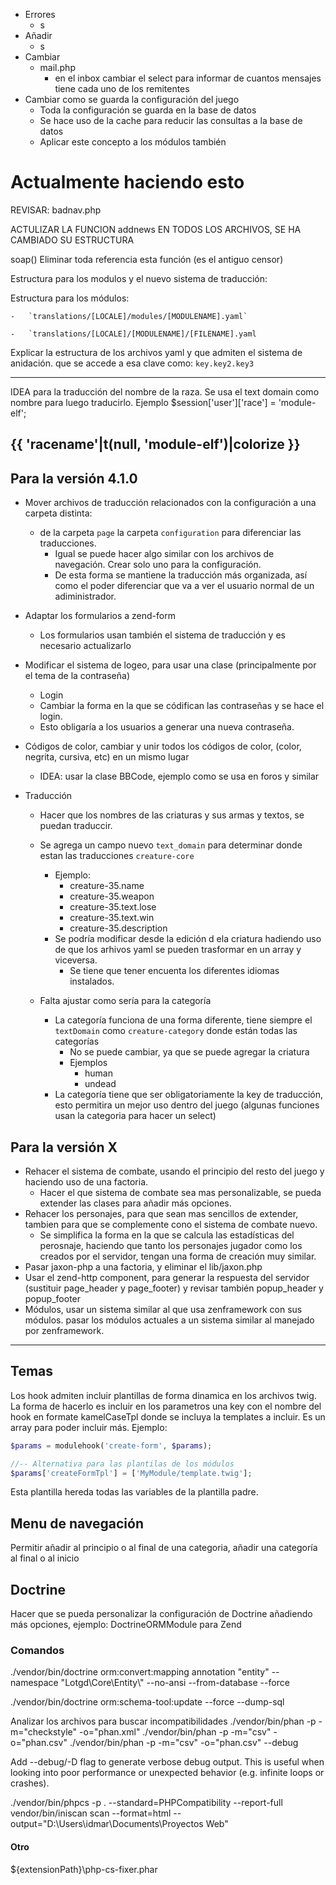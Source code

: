 -   Errores
    -   s
-   Añadir
    -   s
-   Cambiar
    -   mail.php
        -   en el inbox cambiar el select para informar de cuantos mensajes tiene cada uno de los remitentes
-   Cambiar como se guarda la configuración del juego
    -   Toda la configuración se guarda en la base de datos
    -   Se hace uso de la cache para reducir las consultas a la base de datos
    -   Aplicar este concepto a los módulos también

# Actualmente haciendo esto

REVISAR: badnav.php


ACTULIZAR LA FUNCION addnews EN TODOS LOS ARCHIVOS, SE HA CAMBIADO SU ESTRUCTURA

soap() Eliminar toda referencia esta función (es el antiguo censor)

Estructura para los modulos y el nuevo sistema de traducción:

Estructura para los módulos:

<!-- For single module file translation -->

    -   `translations/[LOCALE]/modules/[MODULENAME].yaml`

<!-- For a multiple module files translation -->

    -   `translations/[LOCALE]/[MODULENAME]/[FILENAME].yaml

Explicar la estructura de los archivos yaml y que admiten el sistema de anidación. que se accede a esa clave como: `key.key2.key3`

---------------------------------------------------------------------
IDEA para la traducción del nombre de la raza.
Se usa el text domain como nombre para luego traducirlo. Ejemplo
$session['user']['race'] = 'module-elf';

{{ 'racename'|t(null, 'module-elf')|colorize }}
---------------------------------------------------------------------

## Para la versión 4.1.0

-   Mover archivos de traducción relacionados con la configuración a una carpeta distinta:
    -   de la carpeta `page` la carpeta `configuration` para diferenciar las traducciones.
        -   Igual se puede hacer algo similar con los archivos de navegación. Crear solo uno para la configuración.
        -   De esta forma se mantiene la traducción más organizada, así como el poder diferenciar que va a ver el usuario normal de un adiministrador.
-   Adaptar los formularios a zend-form
    -   Los formularios usan también el sistema de traducción y es necesario actualizarlo
-   Modificar el sistema de logeo, para usar una clase (principalmente por el tema de la contraseña)
    -   Login
    -   Cambiar la forma en la que se códifican las contraseñas y se hace el login.
    -   Esto obligaría a los usuarios a generar una nueva contraseña.
-   Códigos de color, cambiar y unir todos los códigos de color, (color, negrita, cursiva, etc) en un mismo lugar
    -   IDEA: usar la clase BBCode, ejemplo como se usa en foros y similar

-   Traducción
    -   Hacer que los nombres de las criaturas y sus armas y textos, se puedan traduccir.
    -   Se agrega un campo nuevo `text_domain` para determinar donde estan las traducciones `creature-core`
        -   Ejemplo:
            -   creature-35.name
            -   creature-35.weapon
            -   creature-35.text.lose
            -   creature-35.text.win
            -   creature-35.description
        -   Se podría modificar desde la edición d ela criatura hadiendo uso de que los arhivos yaml se pueden trasformar en un array y viceversa.
            -   Se tiene que tener encuenta los diferentes idiomas instalados.

    -   Falta ajustar como sería para la categoría
        -   La categoría funciona de una forma diferente, tiene siempre el `textDomain` como `creature-category` donde están todas las categorías
            -   No se puede cambiar, ya que se puede agregar la criatura
            -   Ejemplos
                -   human
                -   undead
        - La categoría tiene que ser obligatoriamente la key de traducción, esto permitira un mejor uso dentro del juego (algunas funciones usan la categoria para hacer un select)




## Para la versión X

-   Rehacer el sistema de combate, usando el principio del resto del juego y haciendo uso de una factoria.
    -   Hacer el que sistema de combate sea mas personalizable, se pueda extender las clases para añadir más opciones.
-   Rehacer los personajes, para que sean mas sencillos de extender, tambien para que se complemente cono el sistema de combate nuevo.
    -   Se simplifica la forma en la que se calcula las estadísticas del perosnaje, haciendo que tanto los personajes jugador como los creados por el servidor, tengan una forma de creación muy similar.
-   Pasar jaxon-php a una factoria, y eliminar el lib/jaxon.php
-   Usar el zend-http component, para generar la respuesta del servidor (sustituir page_header y page_footer) y revisar también popup_header y popup_footer
-   Módulos, usar un sistema similar al que usa zenframework con sus módulos. pasar los módulos actuales a un sistema similar al manejado por zenframework.

* * *


## Temas

Los hook admiten incluir plantillas de forma dinamica en los archivos twig.
La forma de hacerlo es incluir en los parametros una key con el nombre del hook en formate kamelCaseTpl donde se incluya la templates a incluir. Es un array para poder incluir más.
Ejemplo:

```php
$params = modulehook('create-form', $params);

//-- Alternativa para las plantilas de los módulos
$params['createFormTpl'] = ['MyModule/template.twig'];
```

Esta plantilla hereda todas las variables de la plantilla padre.

## Menu de navegación

Permitir añadir al principio o al final de una categoria, añadir una categoría al final o al inicio

## Doctrine

Hacer que se pueda personalizar la configuración de Doctrine añadiendo más opciones, ejemplo: DoctrineORMModule para Zend


### Comandos
./vendor/bin/doctrine orm:convert:mapping annotation "entity" --namespace "Lotgd\\Core\\Entity\\" --no-ansi --from-database --force

./vendor/bin/doctrine orm:schema-tool:update --force --dump-sql


Analizar los archivos para buscar incompatibilidades
./vendor/bin/phan -p -m="checkstyle" -o="phan.xml"
./vendor/bin/phan -p -m="csv" -o="phan.csv"
./vendor/bin/phan -p -m="csv" -o="phan.csv" --debug

Add --debug/-D flag to generate verbose debug output.
This is useful when looking into poor performance or unexpected behavior (e.g. infinite loops or crashes).

<!-- Sin uso -->
./vendor/bin/phpcs -p . --standard=PHPCompatibility --report-full
vendor/bin/iniscan scan --format=html --output="D:\\Users\\idmar\\Documents\\Proyectos Web"


#### Otro

${extensionPath}\\php-cs-fixer.phar
